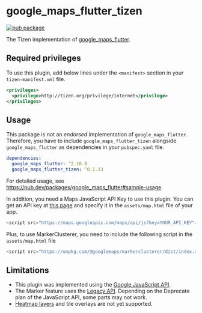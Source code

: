 # google_maps_flutter_tizen

[![pub package](https://img.shields.io/pub/v/google_maps_flutter_tizen.svg)](https://pub.dev/packages/google_maps_flutter_tizen)

The Tizen implementation of [google_maps_flutter](https://pub.dev/packages/google_maps_flutter).

## Required privileges

To use this plugin, add below lines under the `<manifest>` section in your `tizen-manifest.xml` file.

```xml
<privileges>
  <privilege>http://tizen.org/privilege/internet</privilege>
</privileges>
```

## Usage

This package is not an _endorsed_ implementation of `google_maps_flutter`. Therefore, you have to include `google_maps_flutter_tizen` alongside `google_maps_flutter` as dependencies in your `pubspec.yaml` file.

```yaml
dependencies:
  google_maps_flutter: ^2.10.0
  google_maps_flutter_tizen: ^0.1.13
```

For detailed usage, see https://pub.dev/packages/google_maps_flutter#sample-usage.

In addition, you need a Maps JavaScript API Key to use this plugin. You can get an API key at [this page](https://developers.google.com/maps/documentation/javascript/get-api-key) and specify it in the `assets/map.html` file of your app.

```js
<script src="https://maps.googleapis.com/maps/api/js?key=YOUR_API_KEY">
```

Plus, to use MarkerClusterer, you need to include the following script in the `assets/map.html` file
```js
<script src="https://unpkg.com/@googlemaps/markerclusterer/dist/index.min.js"></script>
```

## Limitations

- This plugin was implemented using the [Google JavaScript API](https://developers.google.com/maps/documentation/javascript/overview).
- The Marker feature uses the [Legacy API](https://developers.google.com/maps/documentation/javascript/markers). Depending on the Deprecate plan of the JavaScript API, some parts may not work.
- [Heatmap layers](https://pub.dev/packages/google_maps_flutter_platform_interface/changelog#290) and tile overlays are not yet supported.
